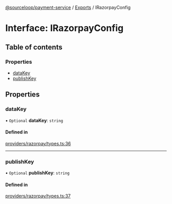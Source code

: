 [@sourceloop/payment-service](../README.md) / [Exports](../modules.md) / IRazorpayConfig

# Interface: IRazorpayConfig

## Table of contents

### Properties

- [dataKey](IRazorpayConfig.md#datakey)
- [publishKey](IRazorpayConfig.md#publishkey)

## Properties

### dataKey

• `Optional` **dataKey**: `string`

#### Defined in

[providers/razorpay/types.ts:36](https://github.com/codeweb05/repo1/blob/ea19add/services/payment-service/src/providers/razorpay/types.ts#L36)

___

### publishKey

• `Optional` **publishKey**: `string`

#### Defined in

[providers/razorpay/types.ts:37](https://github.com/codeweb05/repo1/blob/ea19add/services/payment-service/src/providers/razorpay/types.ts#L37)

